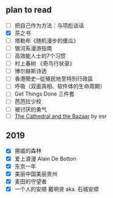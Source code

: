## plan to read

- [ ] 把自己作为方法：与项彪谈话
- [x] 茶之书
- [ ] 塔勒布《随机漫步的傻瓜》
- [ ] 银河系漫游指南
- [ ] 高效能人士的7个习惯
- [ ] 村上春树 《奇鸟行状录》
- [ ] 博尔赫斯诗选
- [ ] 香港簡史─從殖民地至特別行政區
- [ ] 呼吸（双面真相、软件体的生命周期）
- [ ] Get Things Done 三件套
- [ ] 芭芭拉少校
- [ ] 被讨厌的勇气
- [ ] [The Cathedral and the Bazaar](http://www.catb.org/~esr/writings/cathedral-bazaar/cathedral-bazaar/index.html) by esr

## 2019

- [x] 挪威的森林
- [x] 爱上浪漫 Alain De Botton
- [x] 东京一年
- [x] 美丽中国美丽贵州
- [x] 麦田的守望者
- [x] 一个人的安顺 戴明贤 aka. 石城安顺
